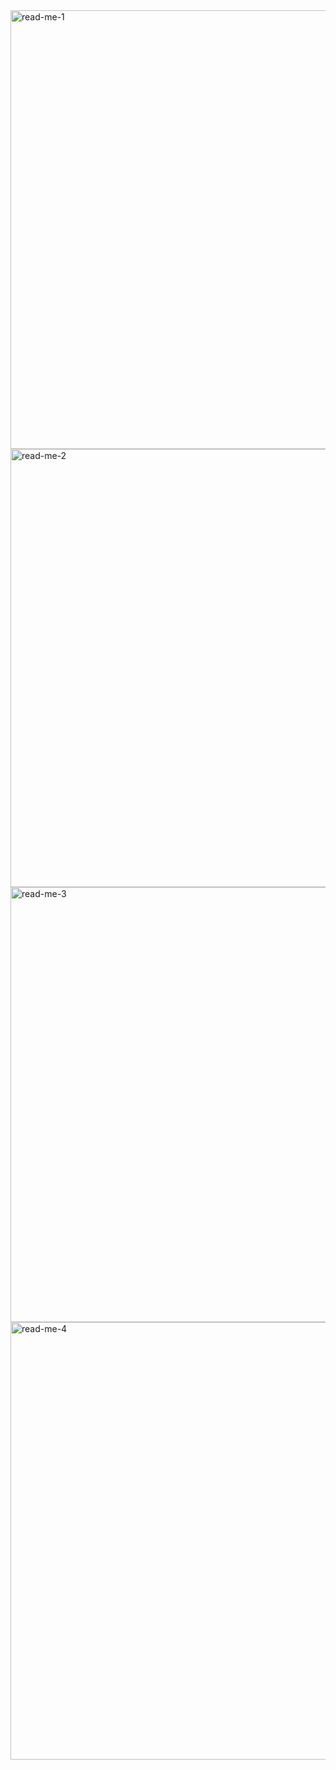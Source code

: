 <img width="702" alt="read-me-1" src="https://user-images.githubusercontent.com/96695276/193869894-9531083c-7a76-4c1f-9d4e-23a79e9b9656.png">
<img width="701" alt="read-me-2" src="https://user-images.githubusercontent.com/96695276/193869277-858c41fd-f42d-4075-92b2-ce100a9224bd.png">
<img width="696" alt="read-me-3" src="https://user-images.githubusercontent.com/96695276/193869285-04ffd699-cfad-4967-9312-7c01664aa0d9.png">
<img width="700" alt="read-me-4" src="https://user-images.githubusercontent.com/96695276/193870867-90f27d64-5eae-4567-b60c-d96d3bd2a293.png">
